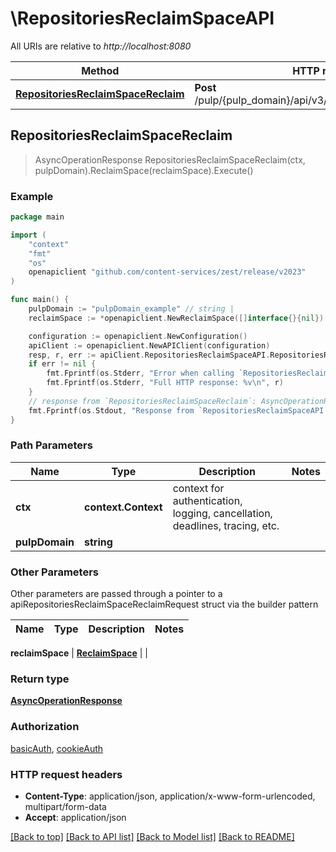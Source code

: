 # \RepositoriesReclaimSpaceAPI

All URIs are relative to *http://localhost:8080*

Method | HTTP request | Description
------------- | ------------- | -------------
[**RepositoriesReclaimSpaceReclaim**](RepositoriesReclaimSpaceAPI.md#RepositoriesReclaimSpaceReclaim) | **Post** /pulp/{pulp_domain}/api/v3/repositories/reclaim_space/ | 



## RepositoriesReclaimSpaceReclaim

> AsyncOperationResponse RepositoriesReclaimSpaceReclaim(ctx, pulpDomain).ReclaimSpace(reclaimSpace).Execute()





### Example

```go
package main

import (
	"context"
	"fmt"
	"os"
	openapiclient "github.com/content-services/zest/release/v2023"
)

func main() {
	pulpDomain := "pulpDomain_example" // string | 
	reclaimSpace := *openapiclient.NewReclaimSpace([]interface{}{nil}) // ReclaimSpace | 

	configuration := openapiclient.NewConfiguration()
	apiClient := openapiclient.NewAPIClient(configuration)
	resp, r, err := apiClient.RepositoriesReclaimSpaceAPI.RepositoriesReclaimSpaceReclaim(context.Background(), pulpDomain).ReclaimSpace(reclaimSpace).Execute()
	if err != nil {
		fmt.Fprintf(os.Stderr, "Error when calling `RepositoriesReclaimSpaceAPI.RepositoriesReclaimSpaceReclaim``: %v\n", err)
		fmt.Fprintf(os.Stderr, "Full HTTP response: %v\n", r)
	}
	// response from `RepositoriesReclaimSpaceReclaim`: AsyncOperationResponse
	fmt.Fprintf(os.Stdout, "Response from `RepositoriesReclaimSpaceAPI.RepositoriesReclaimSpaceReclaim`: %v\n", resp)
}
```

### Path Parameters


Name | Type | Description  | Notes
------------- | ------------- | ------------- | -------------
**ctx** | **context.Context** | context for authentication, logging, cancellation, deadlines, tracing, etc.
**pulpDomain** | **string** |  | 

### Other Parameters

Other parameters are passed through a pointer to a apiRepositoriesReclaimSpaceReclaimRequest struct via the builder pattern


Name | Type | Description  | Notes
------------- | ------------- | ------------- | -------------

 **reclaimSpace** | [**ReclaimSpace**](ReclaimSpace.md) |  | 

### Return type

[**AsyncOperationResponse**](AsyncOperationResponse.md)

### Authorization

[basicAuth](../README.md#basicAuth), [cookieAuth](../README.md#cookieAuth)

### HTTP request headers

- **Content-Type**: application/json, application/x-www-form-urlencoded, multipart/form-data
- **Accept**: application/json

[[Back to top]](#) [[Back to API list]](../README.md#documentation-for-api-endpoints)
[[Back to Model list]](../README.md#documentation-for-models)
[[Back to README]](../README.md)

